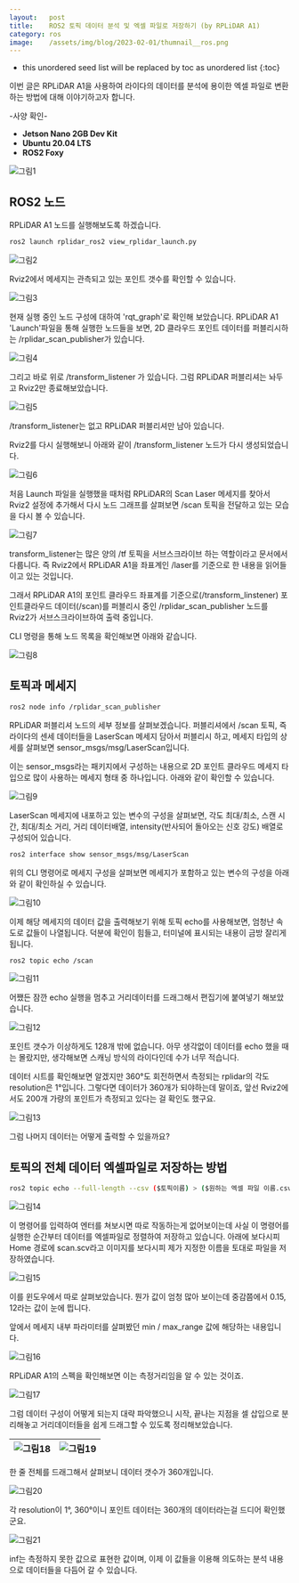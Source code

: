 ```yaml
---
layout:   post
title:    ROS2 토픽 데이터 분석 및 엑셀 파일로 저장하기 (by RPLiDAR A1)
category: ros
image:    /assets/img/blog/2023-02-01/thumnail__ros.png
---
```


* this unordered seed list will be replaced by toc as unordered list
{:toc}

이번 글은 RPLiDAR A1을 사용하여 라이다의 데이터를 분석에 용이한 엑셀 파일로 변환하는 방법에 대해 이야기하고자 합니다. 

-사양 확인-
* **Jetson Nano 2GB Dev Kit**
* **Ubuntu 20.04 LTS**
* **ROS2 Foxy**

![그림1](https://github.com/BGAB0322/bgab.github.io/blob/main/assets/img/blog/2023-02-01/topic_to_excel_1.png?raw=true)

## ROS2 노드
RPLiDAR A1 노드를 실행해보도록 하겠습니다. 
~~~bash
ros2 launch rplidar_ros2 view_rplidar_launch.py
~~~

![그림2](https://github.com/BGAB0322/bgab.github.io/blob/main/assets/img/blog/2023-02-01/topic_to_excel_2.png?raw=true)

Rviz2에서 메세지는 관측되고 있는 포인트 갯수를 확인할 수 있습니다.

![그림3](https://github.com/BGAB0322/bgab.github.io/blob/main/assets/img/blog/2023-02-01/topic_to_excel_3.png?raw=true)

현재 실행 중인 노드 구성에 대하여 'rqt_graph'로 확인해 보았습니다. RPLiDAR A1 'Launch'파일을 통해 실행한 노드들을 보면, 2D 클라우드 포인트 데이터를 퍼블리시하는 /rplidar_scan_publisher가 있습니다.

![그림4](https://github.com/BGAB0322/bgab.github.io/blob/main/assets/img/blog/2023-02-01/topic_to_excel_4.png?raw=true)

그리고 바로 위로 /transform_listener 가 있습니다. 그럼 RPLiDAR 퍼블리셔는 놔두고 Rviz2만 종료해보았습니다.

![그림5](https://github.com/BGAB0322/bgab.github.io/blob/main/assets/img/blog/2023-02-01/topic_to_excel_5.png?raw=true)

/transform_listener는 없고 RPLiDAR 퍼블리셔만 남아 있습니다. 

Rviz2를 다시 실행해보니 아래와 같이 /transform_listener 노드가 다시 생성되었습니다.

![그림6](https://github.com/BGAB0322/bgab.github.io/blob/main/assets/img/blog/2023-02-01/topic_to_excel_6.png?raw=true)

처음 Launch 파일을 실행했을 때처럼 RPLiDAR의 Scan Laser 메세지를 찾아서 Rviz2 설정에 추가해서 다시 노드 그래프를 살펴보면 /scan 토픽을 전달하고 있는 모습을 다시 볼 수 있습니다.

![그림7](https://github.com/BGAB0322/bgab.github.io/blob/main/assets/img/blog/2023-02-01/topic_to_excel_7.png?raw=true)

transform_listener는 많은 양의 /tf 토픽을 서브스크라이브 하는 역할이라고 문서에서 다룹니다. 즉 Rviz2에서 RPLiDAR A1을 좌표계인 /laser를 기준으로 한 내용을 읽어들이고 있는 것입니다.

그래서 RPLiDAR A1의 포인트 클라우드 좌표계를 기준으로(/transform_linstener) 포인트클라우드 데이터(/scan)를 퍼블리시 중인 /rplidar_scan_publisher 노드를 Rviz2가 서브스크라이브하여 출력 중입니다.

CLI 명령을 통해 노드 목록을 확인해보면 아래와 같습니다.

![그림8](https://github.com/BGAB0322/bgab.github.io/blob/main/assets/img/blog/2023-02-01/topic_to_excel_8.png?raw=true)

## 토픽과 메세지

~~~bash
ros2 node info /rplidar_scan_publisher
~~~

RPLiDAR 퍼블리셔 노드의 세부 정보를 살펴보겠습니다. 퍼블리셔에서 /scan 토픽, 즉 라이다의 센세 데이터들을 LaserScan 메세지 담아서 퍼블리시 하고, 메세지 타입의 상세를 살펴보면 sensor_msgs/msg/LaserScan입니다.

이는 sensor_msgs라는 패키지에서 구성하는 내용으로 2D 포인트 클라우드 메세지 타입으로 많이 사용하는 메세지 형태 중 하나입니다. 아래와 같이 확인할 수 있습니다.

![그림9](https://github.com/BGAB0322/bgab.github.io/blob/main/assets/img/blog/2023-02-01/topic_to_excel_9.png?raw=true)

LaserScan 메세지에 내포하고 있는 변수의 구성을 살펴보면, 각도 최대/최소, 스캔 시간, 최대/최소 거리, 거리 데이터배열, intensity(반사되어 돌아오는 신호 강도) 배열로 구성되어 있습니다.

~~~bash
ros2 interface show sensor_msgs/msg/LaserScan
~~~
위의 CLI 명령어로 메세지 구성을 살펴보면 메세지가 포함하고 있는 변수의 구성을 아래와 같이 확인하실 수 있습니다.

![그림10](https://github.com/BGAB0322/bgab.github.io/blob/main/assets/img/blog/2023-02-01/topic_to_excel_10.png?raw=true)

이제 해당 메세지의 데이터 값을 출력해보기 위해 토픽 echo를 사용해보면, 엄청난 속도로 값들이 나열됩니다. 덕분에 확인이 힘들고, 터미널에 표시되는 내용이 금방 잘리게 됩니다.

~~~bash
ros2 topic echo /scan
~~~

![그림11](https://github.com/BGAB0322/bgab.github.io/blob/main/assets/img/blog/2023-02-01/topic_to_excel_11.png?raw=true)

어쨌든 잠깐 echo 실행을 멈추고 거리데이터를 드래그해서 편집기에 붙여넣기 해보았습니다.

![그림12](https://github.com/BGAB0322/bgab.github.io/blob/main/assets/img/blog/2023-02-01/topic_to_excel_12.png?raw=true)

포인트 갯수가 이상하게도 128개 밖에 없습니다. 아무 생각없이 데이터를 echo 했을 때는 몰랐지만, 생각해보면 스캐닝 방식의 라이다인데 수가 너무 적습니다.

데이터 시트를 확인해보면 알겠지만 360°도 회전하면서 측정되는 rplidar의 각도 resolution은 1°입니다. 그렇다면 데이터가 360개가 되야하는데 말이죠, 앞선 Rviz2에서도 200개 가량의 포인트가 측정되고 있다는 걸  확인도 했구요.

![그림13](https://github.com/BGAB0322/bgab.github.io/blob/main/assets/img/blog/2023-02-01/topic_to_excel_13.png?raw=true)

그럼 나머지 데이터는 어떻게 출력할 수 있을까요?

## 토픽의 전체 데이터 엑셀파일로 저장하는 방법

~~~bash
ros2 topic echo --full-length --csv ($토픽이름) > ($원하는 엑셀 파일 이름.csv)
~~~
![그림14](https://github.com/BGAB0322/bgab.github.io/blob/main/assets/img/blog/2023-02-01/topic_to_excel_14.png?raw=true)

이 명령어를 입력하여 엔터를 쳐보시면 따로 작동하는게 없어보이는데 사실 이 명령어를 실행한 순간부터 데이터를 엑셀파일로 정렬하여 저장하고 있습니다. 아래에 보다시피 Home 경로에 scan.scv라고 이미지를 보다시피 제가 지정한 이름을 토대로 파일을 저장하였습니다.

![그림15](https://github.com/BGAB0322/bgab.github.io/blob/main/assets/img/blog/2023-02-01/topic_to_excel_15.png?raw=true)

이를 윈도우에서 따로 살펴보았습니다. 뭔가 값이 엄청 많아 보이는데 중감쯤에서 0.15, 12라는 값이 눈에 띕니다.

앞에서 메세지 내부 파라미터를 살펴봤던 min / max_range 값에 해당하는 내용입니다. 

![그림16](https://github.com/BGAB0322/bgab.github.io/blob/main/assets/img/blog/2023-02-01/topic_to_excel_16.png?raw=true)

RPLiDAR A1의 스펙을 확인해보면 이는 측정거리임을 알 수 있는 것이죠.

![그림17](https://github.com/BGAB0322/bgab.github.io/blob/main/assets/img/blog/2023-02-01/topic_to_excel_17.png?raw=true)

그럼 데이터 구성이 어떻게 되는지 대략 파악했으니 시작, 끝나는 지점을 셀 삽입으로 분리해놓고 거리데이터들을 쉽게 드래그할 수 있도록 정리해보았습니다.

![그림18](https://github.com/BGAB0322/bgab.github.io/blob/main/assets/img/blog/2023-02-01/topic_to_excel_18.png?raw=true) | ![그림19](https://github.com/BGAB0322/bgab.github.io/blob/main/assets/img/blog/2023-02-01/topic_to_excel_19.png?raw=true)
---|---|

한 줄 전체를 드래그해서 살펴보니 데이터 갯수가 360개입니다.

![그림20](https://github.com/BGAB0322/bgab.github.io/blob/main/assets/img/blog/2023-02-01/topic_to_excel_20.png?raw=true)

각 resolution이 1°, 360°이니 포인트 데이터는 360개의 데이터라는걸 드디어 확인했군요. 

![그림21](https://github.com/BGAB0322/bgab.github.io/blob/main/assets/img/blog/2023-02-01/topic_to_excel_21.png?raw=true)

inf는 측정하지 못한 값으로 표현한 값이며, 이제 이 값들을 이용해 의도하는 분석 내용으로 데이터들을 다듬어 갈 수 있습니다.

